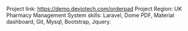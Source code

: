 Project link: https://demo.deviotech.com/orderpad
Project Region: UK
Pharmacy Management System
skills: Laravel, Dome PDF, Material dashboard, Git, Mysql, Bootstrap, Jquery.

